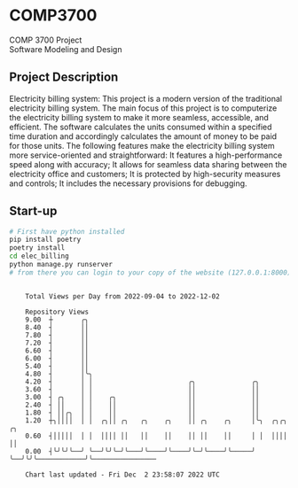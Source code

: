 # COMP3700
COMP 3700 Project  
Software Modeling and Design
## Project Description
Electricity billing system: This project is a modern version of the traditional electricity billing system. The main focus of this project is to computerize the electricity billing system to make it more seamless, accessible, and efficient. The software calculates the units consumed within a specified time duration and accordingly calculates the amount of money to be paid for those units. The following features make the electricity billing system more service-oriented and straightforward: It features a high-performance speed along with accuracy; It allows for seamless data sharing between the electricity office and customers; It is protected by high-security measures and controls; It includes the necessary provisions for debugging.

## Start-up
```bash
# First have python installed
pip install poetry
poetry install
cd elec_billing
python manage.py runserver
# from there you can login to your copy of the website (127.0.0.1:8000), default creds are admin/admin
```

```

    Total Views per Day from 2022-09-04 to 2022-12-02

    Repository Views
    9.00  ┼       ╭╮
    8.40  ┤       ││
    7.80  ┤       ││
    7.20  ┤       ││
    6.60  ┤       ││
    6.00  ┤       ││
    5.40  ┤       ││
    4.80  ┤       │╰╮
    4.20  ┤       │ │                        ╭╮              ╭╮
    3.60  ┤       │ │                        ││              ││
    3.00  ┤ ╭╮    │ │    ╭╮                  ││              ││
    2.40  ┤ ││    │ │    ││                  ││              ││
    1.80  ┤ ││╭╮  │ │    ││                  ││              ││
    1.20  ┼╮││││  │ │  ╭╮││ ╭╮   ╭╮    ╭╮    ││ ╭╮    ╭╮     │╰╮  ╭╮╭╮            ╭╮
    0.60  ┤│││││  │ │  ││││ ││   ││    ││    ││ ││    ││     │ │  ││││            ││
    0.00  ┤╰╯╰╯╰──╯ ╰──╯╰╯╰─╯╰───╯╰────╯╰────╯╰─╯╰────╯╰─────╯ ╰──╯╰╯╰────────────╯╰────────────────

    Chart last updated - Fri Dec  2 23:58:07 2022 UTC
    
```
